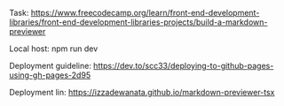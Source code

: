 Task: https://www.freecodecamp.org/learn/front-end-development-libraries/front-end-development-libraries-projects/build-a-markdown-previewer

Local host: npm run dev

Deployment guideline: https://dev.to/scc33/deploying-to-github-pages-using-gh-pages-2d95

Deployment lin: https://izzadewanata.github.io/markdown-previewer-tsx